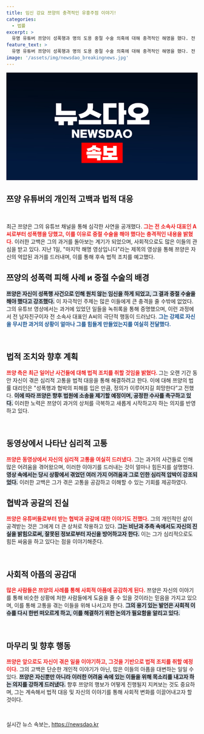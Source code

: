 ```yaml
---
title: 임신 강요 쯔양의 충격적인 유흥주점 이야기!
categories:
  - 법률
excerpt: >
  유명 유튜버 쯔양이 성폭행과 명의 도용 중절 수술 의혹에 대해 충격적인 해명을 했다. 전 남자친구의 폭력적인 행태와 유튜버들의 협박 속에 그의 아픔이 드러났다. 과연 쯔양은 이 시련을 어떻게 극복할 것인가?
feature_text: >
  유명 유튜버 쯔양이 성폭행과 명의 도용 중절 수술 의혹에 대해 충격적인 해명을 했다. 전 남자친구의 폭력적인 행태와 유튜버들의 협박 속에 그의 아픔이 드러났다. 과연 쯔양은 이 시련을 어떻게 극복할 것인가?
image: '/assets/img/newsdao_breakingnews.jpg'
---
```


<p><img src="/assets/img/newsdao_breakingnews.jpg" alt="koreaapp 속보" /></p>

<h2 data-ke-size="size26">쯔양 유튜버의 개인적 고백과 법적 대응</h2>

<p data-ke-size="size16">&nbsp;</p>

<p>최근 쯔양은 그의 유튜브 채널을 통해 심각한 사연을 공개했다. <b><span style="color: #ee2323;">그는 전 소속사 대표인 A씨로부터 성폭행을 당했고, 이를 이유로 중절 수술을 해야 했다는 충격적인 내용을 밝혔다.</span></b> 이러한 고백은 그의 과거를 돌아보는 계기가 되었으며, 사회적으로도 많은 이들의 관심을 받고 있다. 지난 1일, "마지막 해명 영상입니다"라는 제목의 영상을 통해 쯔양은 자신의 억압된 과거를 드러내며, 이를 통해 후속 법적 조치를 예고했다.</p>

<h2>쯔양의 성폭력 피해 사례 и 중절 수술의 배경</h2>

<p><b><span style="background-color: #21538527;">쯔양은 자신이 성폭행 사건으로 인해 원치 않는 임신을 하게 되었고, 그 결과 중절 수술을 해야 했다고 강조했다.</span></b> 이 자극적인 주제는 많은 이들에게 큰 충격을 줄 수밖에 없었다. 그의 유튜브 영상에서는 과거에 있었던 일들을 녹취록을 통해 증명했으며, 이런 과정에서 전 남자친구이자 전 소속사 대표인 A씨의 극단적 행동이 드러났다. <b><span style="color: #1a5490;">그는 강제로 자신을 무시한 과거의 상황이 얼마나 그를 힘들게 만들었는지를 여실히 전달했다.</span></b></p>

<p data-ke-size="size16">&nbsp;</p>

<h2>법적 조치와 향후 계획</h2>

<p><b><span style="color: #ee2323;">쯔양 측은 최근 일어난 사건들에 대해 법적 조치를 취할 것임을 밝혔다. </span></b> 그는 오랜 기간 동안 자신이 겪은 심리적 고통을 법적 대응을 통해 해결하려고 한다. 이에 대해 쯔양의 법률 대리인은 "성폭행과 협박의 피해를 입은 만큼, 정의가 이루어지길 희망한다”고 전했다. <b><span style="background-color: #21538527;">이에 따라 쯔양은 향후 법원에 소송을 제기할 예정이며, 공정한 수사를 촉구하고 있다.</span></b> 이러한 노력은 쯔양이 과거의 상처를 극복하고 새롭게 시작하고자 하는 의지를 반영하고 있다.</p>

<p data-ke-size="size16">&nbsp;</p>

<h2>동영상에서 나타난 심리적 고통</h2>

<p><b><span style="color: #ee2323;">쯔양은 동영상에서 자신의 심리적 고통을 여실히 드러냈다.</span></b> 그는 과거의 사건들로 인해 많은 어려움을 겪어왔으며, 이러한 이야기를 드러내는 것이 얼마나 힘든지를 설명했다. <b><span style="background-color: #21538527;">영상 속에서는 당시 상황에서 겪었던 여러 가지 어려움과 그로 인한 심리적 압박이 강조되었다.</span></b> 이러한 고백은 그가 겪은 고통을 공감하고 이해할 수 있는 기회를 제공하였다.</p>

<h2>협박과 공갈의 진실</h2>

<p><b><span style="color: #ee2323;">쯔양은 유튜버들로부터 받는 협박과 공갈에 대한 이야기도 전했다.</span></b> 그의 개인적인 삶이 공격받는 것은 그에게 더 큰 상처로 작용하고 있다. <b><span style="background-color: #21538527;">그는 비난과 추측 속에서도 자신의 진실을 밝힘으로써, 잘못된 정보로부터 자신을 방어하고자 한다.</span></b> 이는 그가 심리적으로도 힘든 싸움을 하고 있다는 점을 이야기해준다.</p>

<p data-ke-size="size16">&nbsp;</p>

<h2>사회적 아픔의 공감대</h2>

<p><b><span style="color: #ee2323;">많은 사람들은 쯔양의 사례를 통해 사회적 아픔에 공감하게 된다.</span></b> 쯔양은 자신의 이야기를 통해 비슷한 상황에 처한 사람들에게 도움을 줄 수 있을 것이라는 믿음을 가지고 있으며, 이를 통해 고통을 겪는 이들을 위해 나서고자 한다. <b><span style="background-color: #21538527;">그의 용기 있는 발언은 사회적 이슈를 다시 한번 떠오르게 하고, 이를 해결하기 위한 논의가 필요함을 알리고 있다.</span></b></p>

<p data-ke-size="size16">&nbsp;</p>

<h2>마무리 및 향후 행동</h2>

<p><b><span style="color: #ee2323;">쯔양은 앞으로도 자신이 겪은 일을 이야기하고, 그것을 기반으로 법적 조치를 취할 예정이다.</span></b> 그의 고백은 단순한 개인적 이야기가 아닌, 많은 이들의 아픔을 대변하는 일일 수 있다. <b><span style="background-color: #21538527;">쯔양은 자신뿐만 아니라 이러한 어려움 속에 있는 이들을 위해 목소리를 내고자 하는 의지를 강하게 드러냈다.</span></b> 향후 쯔양의 행보가 어떻게 진행될지 지켜보는 것도 중요하며, 그는 계속해서 법적 대응 및 자신의 이야기를 통해 사회적 변화를 이끌어내고자 할 것이다.</p>

<p data-ke-size="size16">&nbsp;</p>
실시간 뉴스 속보는, <a href="https://newsdao.kr" rel="dofollow">https://newsdao.kr</a>


